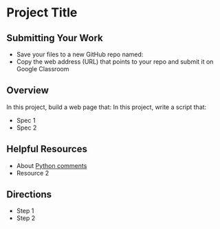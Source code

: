 ﻿# Project Title

## Submitting Your Work
 - Save your files to a new GitHub repo named: 
 - Copy the web address (URL) that points to your repo and submit it on Google Classroom

## Overview

In this project, build a web page that:
In this project, write a script that:

 - Spec 1
 - Spec 2

## Helpful Resources

 - About [Python comments](https://www.w3schools.com/python/python_comments.asp)
 - Resource 2
 
## Directions

 - Step 1
 - Step 2


